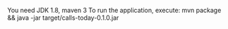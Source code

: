 You need JDK 1.8, maven 3
To run the application, execute:
mvn package && java -jar target/calls-today-0.1.0.jar